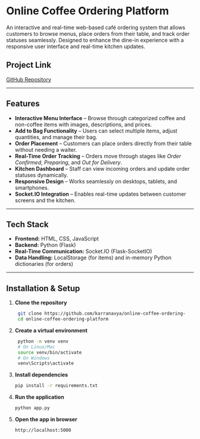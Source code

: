#  Online Coffee Ordering Platform

An interactive and real-time web-based café ordering system that allows customers to browse menus, place orders from their table, and track order statuses seamlessly. Designed to enhance the dine-in experience with a responsive user interface and real-time kitchen updates.

##  Project Link
[GitHub Repository](https://github.com/karranavya/online-coffee-ordering-platform)

---

##  Features

-  **Interactive Menu Interface** – Browse through categorized coffee and non-coffee items with images, descriptions, and prices.
-  **Add to Bag Functionality** – Users can select multiple items, adjust quantities, and manage their bag.
-  **Order Placement** – Customers can place orders directly from their table without needing a waiter.
-  **Real-Time Order Tracking** – Orders move through stages like *Order Confirmed*, *Preparing*, and *Out for Delivery*.
-  **Kitchen Dashboard** – Staff can view incoming orders and update order statuses dynamically.
-  **Responsive Design** – Works seamlessly on desktops, tablets, and smartphones.
-  **Socket.IO Integration** – Enables real-time updates between customer screens and the kitchen.

---

##  Tech Stack

- **Frontend:** HTML, CSS, JavaScript
- **Backend:** Python (Flask)
- **Real-Time Communication:** Socket.IO (Flask-SocketIO)
- **Data Handling:** LocalStorage (for items) and in-memory Python dictionaries (for orders)

---

##  Installation & Setup

1. **Clone the repository**
   ```bash
    git clone https://github.com/karranavya/online-coffee-ordering-      platform.git
    cd online-coffee-ordering-platform
2. **Create a virtual environment**
   ```bash
    python -m venv venv
    # On Linux/Mac
    source venv/bin/activate
    # On Windows
    venv\Scripts\activate
3. **Install dependencies**
   ```bash
   pip install -r requirements.txt

4. **Run the application**
   ```bash
   python app.py

5. **Open the app in browser**
   ```bash
   http://localhost:5000





